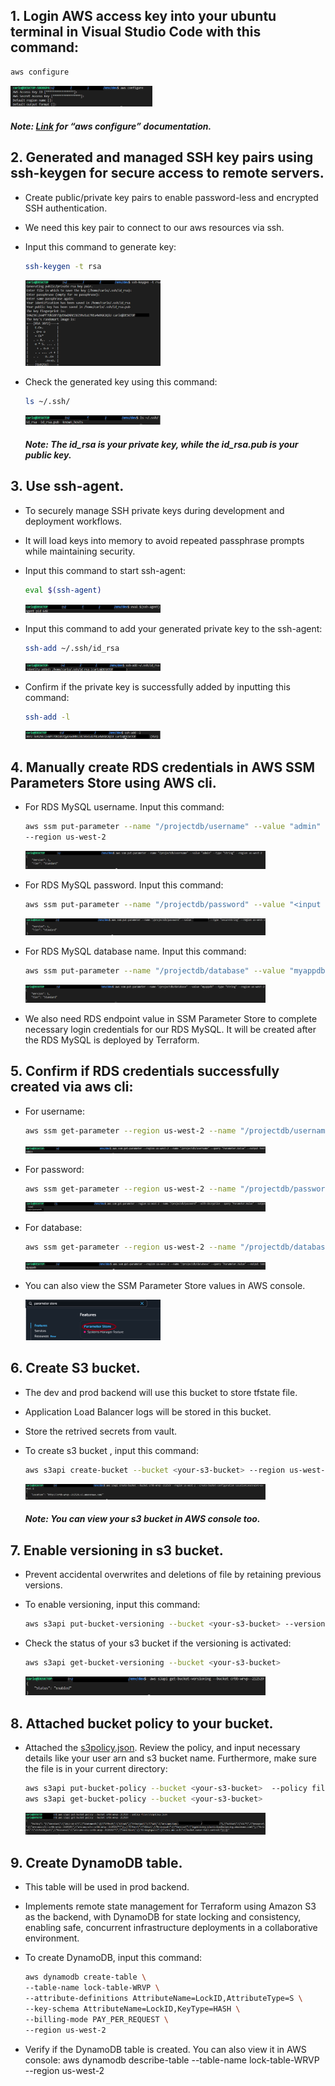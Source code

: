 ## **1.	Login AWS access key into your ubuntu terminal in Visual Studio Code with this command:**

```bash
aws configure
``` 

<div style="text-align: left;">
<img src="https://github.com/Carlo-05/Terraform-WebApp-RDS-Vault-Project/blob/main/Other%20documents/pictures/First%20step/1..png?raw=true" alt="First Step" style="width: 45%; height: auto;">
</div> 

#### _Note: [Link](https://docs.aws.amazon.com/cli/latest/reference/configure/) for “aws configure” documentation._

## **2.	Generated and managed SSH key pairs using ssh-keygen for secure access to remote servers.**
-	Create public/private key pairs to enable password-less and encrypted SSH authentication.
-	We need this key pair to connect to our aws resources via ssh.
-	Input this command to generate key:

    ```bash
    ssh-keygen -t rsa
    ``` 

    <div style="text-align: left;">
    <img src="https://github.com/Carlo-05/Terraform-WebApp-RDS-Vault-Project/blob/main/Other%20documents/pictures/First%20step/2..png?raw=true" alt="First Step" style="width: 45%; height: auto;">
    </div> 

-	Check the generated key using this command:

    ```bash
    ls ~/.ssh/
    ```

    <div style="text-align: left;">
    <img src="https://github.com/Carlo-05/Terraform-WebApp-RDS-Vault-Project/blob/main/Other%20documents/pictures/First%20step/2.1.png?raw=true" alt="First Step" style="width: 45%; height: auto;">
    </div> 
 
    #### _Note: The id_rsa is your private key, while the id_rsa.pub is your public key._
## **3.	Use ssh-agent.**
-	To securely manage SSH private keys during development and deployment workflows.
-	It will load keys into memory to avoid repeated passphrase prompts while maintaining security.  
-	Input this command to start ssh-agent:

    ```bash
    eval $(ssh-agent)
    ```
 
    <div style="text-align: left;">
    <img src="https://github.com/Carlo-05/Terraform-WebApp-RDS-Vault-Project/blob/main/Other%20documents/pictures/First%20step/3..png?raw=true" alt="First Step" style="width: 45%; height: auto;">
    </div> 

-	Input this command to add your generated private key to the ssh-agent:

    ```bash
    ssh-add ~/.ssh/id_rsa
    ```
 
    <div style="text-align: left;">
    <img src="https://github.com/Carlo-05/Terraform-WebApp-RDS-Vault-Project/blob/main/Other%20documents/pictures/First%20step/3.1.png?raw=true" alt="First Step" style="width: 45%; height: auto;">
    </div> 

-	Confirm if the private key is successfully added by inputting this command:

    ```bash
    ssh-add -l
    ```
 
    <div style="text-align: left;">
    <img src="https://github.com/Carlo-05/Terraform-WebApp-RDS-Vault-Project/blob/main/Other%20documents/pictures/First%20step/3.2.png?raw=true" alt="First Step" style="width: 45%; height: auto;">
    </div> 

## **4.	Manually create RDS credentials in AWS SSM Parameters Store using AWS cli.**
-	For RDS MySQL username. Input this command:

    ```bash
    aws ssm put-parameter --name "/projectdb/username" --value "admin" --type "String" 
    --region us-west-2
    ```

    <div style="text-align: left;">
    <img src="https://github.com/Carlo-05/Terraform-WebApp-RDS-Vault-Project/blob/main/Other%20documents/pictures/First%20step/4..png?raw=true" alt="First Step" style="width: 80%; height: auto;">
    </div>

-	For RDS MySQL password. Input this command:

    ```bash
    aws ssm put-parameter --name "/projectdb/password" --value "<input desired password>" --type "SecureString" --region us-west-2
    ```

    <div style="text-align: left;">
    <img src="https://github.com/Carlo-05/Terraform-WebApp-RDS-Vault-Project/blob/main/Other%20documents/pictures/First%20step/4.1.png?raw=true" alt="First Step" style="width: 80%; height: auto;">
    </div>

-	For RDS MySQL database name. Input this command:

    ```bash
    aws ssm put-parameter --name "/projectdb/database" --value "myappdb" --type "String" --region us-west-2 
    ```

    <div style="text-align: left;">
    <img src="https://github.com/Carlo-05/Terraform-WebApp-RDS-Vault-Project/blob/main/Other%20documents/pictures/First%20step/4.2.png?raw=true" alt="First Step" style="width: 80%; height: auto;">
    </div>

-	We also need RDS endpoint value in SSM Parameter Store to complete necessary login credentials for our RDS MySQL. It will be created after the RDS MySQL is deployed by Terraform.

## **5.	Confirm if RDS credentials successfully created via aws cli:**
-	For username:

    ```bash
    aws ssm get-parameter --region us-west-2 --name "/projectdb/username" --query "Parameter.Value" --output text
    ``` 

    <div style="text-align: left;">
    <img src="https://github.com/Carlo-05/Terraform-WebApp-RDS-Vault-Project/blob/main/Other%20documents/pictures/First%20step/5..png?raw=true" alt="First Step" style="width: 80%; height: auto;">
    </div>

-	For password:

    ```bash
    aws ssm get-parameter --region us-west-2 --name "/projectdb/password" --with-decryption --query "Parameter.Value" --output text
    ```

    <div style="text-align: left;">
    <img src="https://github.com/Carlo-05/Terraform-WebApp-RDS-Vault-Project/blob/main/Other%20documents/pictures/First%20step/5.1.png?raw=true" alt="First Step" style="width: 80%; height: auto;">
    </div>

-	For database:

    ```bash
    aws ssm get-parameter --region us-west-2 --name "/projectdb/database" --query "Parameter.Value" --output text
    ```

    <div style="text-align: left;">
    <img src="https://github.com/Carlo-05/Terraform-WebApp-RDS-Vault-Project/blob/main/Other%20documents/pictures/First%20step/5.2.png?raw=true" alt="First Step" style="width: 80%; height: auto;">
    </div>
-   You can also view the SSM Parameter Store values in AWS console.

    <div style="text-align: left;">
    <img src="https://github.com/Carlo-05/Terraform-WebApp-RDS-Vault-Project/blob/main/Other%20documents/pictures/First%20step/5.3.png?raw=true" alt="First Step" style="width: 45%; height: auto;">
    </div>
 
## **6.	Create S3 bucket.**
-	The dev and prod backend will use this bucket to store tfstate file.
-	Application Load Balancer logs will be stored in this bucket.
-   Store the retrived secrets from vault.
-	To create s3 bucket , input this command:

    ```bash
    aws s3api create-bucket --bucket <your-s3-bucket> --region us-west-2 --create-bucket-configuration LocationConstraint=us-west-2
    ```
    <div style="text-align: left;">
    <img src="https://github.com/Carlo-05/Terraform-WebApp-RDS-Vault-Project/blob/main/Other%20documents/pictures/First%20step/6..png?raw=true" alt="First Step" style="width: 80%; height: auto;">
    </div>

    ##### _Note: You can view your s3 bucket in AWS console too._
## **7.	Enable versioning in s3 bucket.**
-	Prevent accidental overwrites and deletions of file by retaining previous versions.
-	To enable versioning, input this command:

    ```bash
    aws s3api put-bucket-versioning --bucket <your-s3-bucket> --versioning-configuration Status=Enabled
    ```

-	Check the status of your s3 bucket if the versioning is activated:

    ```bash
    aws s3api get-bucket-versioning --bucket <your-s3-bucket>
    ```
    <div style="text-align: left;">
    <img src="https://github.com/Carlo-05/Terraform-WebApp-RDS-Vault-Project/blob/main/Other%20documents/pictures/First%20step/7..png?raw=true" alt="First Step" style="width: 80%; height: auto;">
    </div>

## **8.	Attached bucket policy to your bucket.**
-	Attached the [s3policy.json](Other%20documents/s3policy.json). Review the policy, and input necessary details like your user arn and s3 bucket name. Furthermore, make sure the file is in your current directory:

    ```bash
    aws s3api put-bucket-policy --bucket <your-s3-bucket>  --policy file://s3policy.json
    aws s3api get-bucket-policy --bucket <your-s3-bucket>
    ```
    <div style="text-align: left;">
    <img src="https://github.com/Carlo-05/Terraform-WebApp-RDS-Vault-Project/blob/main/Other%20documents/pictures/First%20step/8..png?raw=true" alt="First Step" style="width: 80%; height: auto;">
    </div>

## **9.	Create DynamoDB table.**
-	This table will be used in prod backend.
-	Implements remote state management for Terraform using Amazon S3 as the backend, with DynamoDB for state locking and consistency, enabling safe, concurrent infrastructure deployments in a collaborative environment.
-	To create DynamoDB, input this command:

    ```bash
    aws dynamodb create-table \
    --table-name lock-table-WRVP \
    --attribute-definitions AttributeName=LockID,AttributeType=S \
    --key-schema AttributeName=LockID,KeyType=HASH \
    --billing-mode PAY_PER_REQUEST \
    --region us-west-2
    ```
-	Verify if the DynamoDB table is created. You can also view it in AWS console:
aws dynamodb describe-table --table-name lock-table-WRVP --region us-west-2

